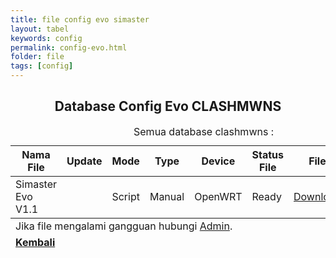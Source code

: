 ```yaml
---
title: file config evo simaster
layout: tabel
keywords: config
permalink: config-evo.html
folder: file
tags: [config]
---
```


<center><h2>Database Config Evo CLASHMWNS</h2></center>

<div class="container">
  <div class="row">
    <div class="col-xs-12">
      <table summary="database clashmwns" class="table table-bordered table-hover dt-responsive">
        <caption class="text-center" target="blank">Semua database clashmwns :</caption>
        <thead>
          <tr>
            <th>Nama File</th>
            <th>Update</th>
            <th>Mode</th>
            <th>Type</th>
            <th>Device</th>
            <th>Status File</th>
            <th>File</th>
            <th>Youtube</th>
          </tr>
        </thead>
        <tbody>
          <tr>
            <td>Simaster Evo V1.1</td>
            <td><span id="datetime1"></span></td>
            <td>Script</td>
            <td>Manual</td>
            <td>OpenWRT</td>
            <td>Ready</td>
            <td><a href="https://safelink.id/tAHx7wsU" target="blank">Download</a></td>
            <td><a href="https://youtu.be/uDYZPTaHqpo" target="blank">Video</a></td>       
          </tr>
        </tbody>
        <tfoot>
        <tr>
        <td colspan="8" class="text-center">Jika file mengalami gangguan hubungi <a href="https://wa.me/6287764241047" target="_blank">Admin</a>.</td>
        </tr>
        <tr>
        <td colspan="8" class="text-center"><a href="/config-pusat.html"><b>Kembali</b></a></td>
        </tr>
        </tfoot>
        </table>
        </div>
        </div>
        </div>

<script>var dt = new Date();document.getElementById("datetime1").innerHTML = dt.toLocaleDateString();</script>
